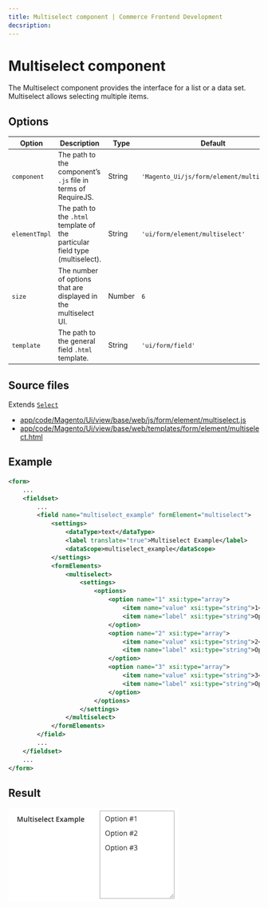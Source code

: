 ```yaml
---
title: Multiselect component | Commerce Frontend Development
decsription:
---
```


# Multiselect component

The Multiselect component provides the interface for a list or a data set. Multiselect allows selecting multiple items.

## Options

| Option | Description | Type | Default |
| --- | --- | --- | --- |
| `component` | The path to the component’s `.js` file in terms of RequireJS. | String | `'Magento_Ui/js/form/element/multiselect'` |
| `elementTmpl` | The path to the <code>.html</code> template of the particular field type (multiselect). | String | `'ui/form/element/multiselect'` |
| `size` | The number of options that are displayed in the multiselect UI. | Number | `6` |
| `template` | The path to the general field `.html` template. | String | `'ui/form/field'` |

## Source files

Extends [`Select`](select.html)

-  [app/code/Magento/Ui/view/base/web/js/form/element/multiselect.js](https://github.com/magento/magento2/blob/2.4/app/code/Magento/Ui/view/base/web/js/form/element/multiselect.js)
-  [app/code/Magento/Ui/view/base/web/templates/form/element/multiselect.html](https://github.com/magento/magento2/blob/2.4/app/code/Magento/Ui/view/base/web/templates/form/element/multiselect.html)

## Example

```xml
<form>
    ...
    <fieldset>
        ...
        <field name="multiselect_example" formElement="multiselect">
            <settings>
                <dataType>text</dataType>
                <label translate="true">Multiselect Example</label>
                <dataScope>multiselect_example</dataScope>
            </settings>
            <formElements>
                <multiselect>
                    <settings>
                        <options>
                            <option name="1" xsi:type="array">
                                <item name="value" xsi:type="string">1</item>
                                <item name="label" xsi:type="string">Option #1</item>
                            </option>
                            <option name="2" xsi:type="array">
                                <item name="value" xsi:type="string">2</item>
                                <item name="label" xsi:type="string">Option #2</item>
                            </option>
                            <option name="3" xsi:type="array">
                                <item name="value" xsi:type="string">3</item>
                                <item name="label" xsi:type="string">Option #3</item>
                            </option>
                        </options>
                    </settings>
                </multiselect>
            </formElements>
        </field>
        ...
    </fieldset>
    ...
</form>
```

## Result

![Multiselect Component Example](../_images/ui-components/ui-multiselect-result.png)
